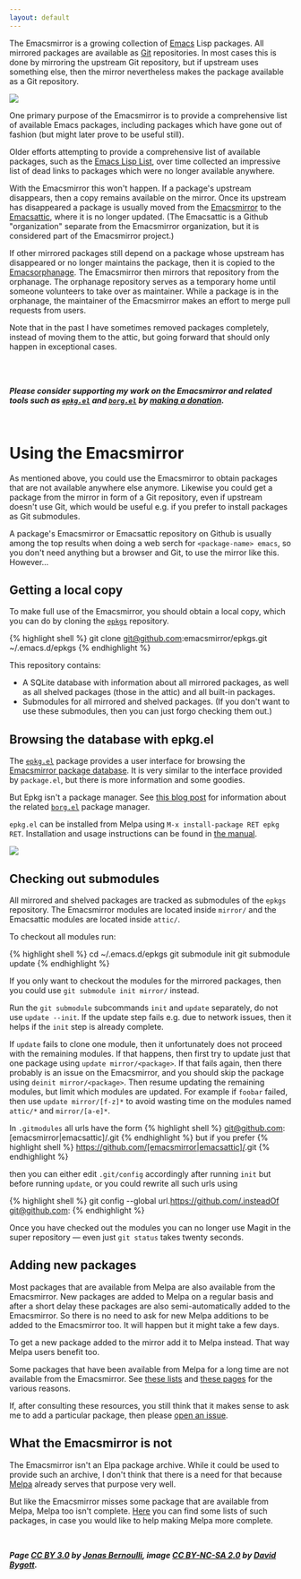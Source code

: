 ```yaml
---
layout: default
---
```


The Emacsmirror is a growing collection of [Emacs] Lisp packages.  All
mirrored packages are available as [Git] repositories.  In most cases
this is done by mirroring the upstream Git repository, but if upstream
uses something else, then the mirror nevertheless makes the package
available as a Git repository.

<img src="/assets/emacsmirror.png">

One primary purpose of the Emacsmirror is to provide a comprehensive
list of available Emacs packages, including packages which have gone
out of fashion (but might later prove to be useful still).

Older efforts attempting to provide a comprehensive list of available
packages, such as the [Emacs Lisp List][ell], over time collected an
impressive list of dead links to packages which were no longer
available anywhere.

With the Emacsmirror this won't happen.  If a package's upstream
disappears, then a copy remains available on the mirror.  Once its
upstream has disappeared a package is usually moved from the
[Emacsmirror] to the [Emacsattic], where it is no longer updated. (The
Emacsattic is a Github "organization" separate from the Emacsmirror
organization, but it is considered part of the Emacsmirror project.)

If other mirrored packages still depend on a package whose upstream
has disappeared or no longer maintains the package, then it is copied
to the [Emacsorphanage].  The Emacsmirror then mirrors that repository
from the orphanage.  The orphanage repository serves as a temporary
home until someone volunteers to take over as maintainer.  While a
package is in the orphanage, the maintainer of the Emacsmirror makes
an effort to merge pull requests from users.

Note that in the past I have sometimes removed packages completely,
instead of moving them to the attic, but going forward that should
only happen in exceptional cases.

<br/><br/>

***Please consider supporting my work on the Emacsmirror and related
tools such as [`epkg.el`] and [`borg.el`] by [making a donation](/donate).***

<center><img width="16" height="16" src="https://assets-cdn.github.com/images/icons/emoji/unicode/2764.png"></center>

Using the Emacsmirror
=====================

As mentioned above, you could use the Emacsmirror to obtain packages
that are not available anywhere else anymore.  Likewise you could get
a package from the mirror in form of a Git repository, even if
upstream doesn't use Git, which would be useful e.g. if you prefer to
install packages as Git submodules.

A package's Emacsmirror or Emacsattic repository on Github is usually
among the top results when doing a web serch for `<package-name>
emacs`, so you don't need anything but a browser and Git, to use the
mirror like this.  However...

Getting a local copy
--------------------

To make full use of the Emacsmirror, you should obtain a local copy,
which you can do by cloning the [`epkgs`][epkgs] repository.

{% highlight shell %}
git clone git@github.com:emacsmirror/epkgs.git ~/.emacs.d/epkgs
{% endhighlight %}

This repository contains:

* A SQLite database with information about all mirrored packages, as
  well as all shelved packages (those in the attic) and all built-in
  packages.
* Submodules for all mirrored and shelved packages.  (If you don't
  want to use these submodules, then you can just forgo checking them
  out.)

Browsing the database with epkg.el
----------------------------------

The [`epkg.el`] package provides a user interface for browsing the
[Emacsmirror package database][epkgs].  It is very similar to the
interface provided by `package.el`, but there is more information and
some goodies.

But Epkg isn't a package manager.  See [this blog post][20160517] for
information about the related [`borg.el`] package manager.

`epkg.el` can be installed from Melpa using `M-x install-package RET
epkg RET`.  Installation and usage instructions can be found
in [the manual](/manual/epkg).

<img src="/assets/epkg.png">

Checking out submodules
-----------------------

All mirrored and shelved packages are tracked as submodules of the
`epkgs` repository.  The Emacsmirror modules are located inside
`mirror/` and the Emacsattic modules are located inside `attic/`.

To checkout all modules run:

{% highlight shell %}
cd ~/.emacs.d/epkgs
git submodule init
git submodule update
{% endhighlight %}

If you only want to checkout the modules for the mirrored packages,
then you could use `git submodule init mirror/` instead.

Run the `git submodule` subcommands `init` and `update` separately, do
not use `update --init`.  If the update step fails e.g. due to network
issues, then it helps if the `init` step is already complete.

If `update` fails to clone one module, then it unfortunately does not
proceed with the remaining modules.  If that happens, then first try
to update just that one package using `update mirror/<package>`.  If
that fails again, then there probably is an issue on the Emacsmirror,
and you should skip the package using `deinit mirror/<package>`.  Then
resume updating the remaining modules, but limit which modules are
updated.  For example if `foobar` failed, then use `update
mirror/[f-z]*` to avoid wasting time on the modules named `attic/*`
and `mirror/[a-e]*`.

In `.gitmodules` all urls have the form
{% highlight shell %}
git@github.com:[emacsmirror|emacsattic]/<package>.git
{% endhighlight %}
but if you prefer
{% highlight shell %}
https://github.com/[emacsmirror|emacsattic]/<package>.git
{% endhighlight %}

then you can either edit `.git/config` accordingly after running
`init` but before running `update`, or you could rewrite all such urls
using

{% highlight shell %}
git config --global url.https://github.com/.insteadOf git@github.com:
{% endhighlight %}

Once you have checked out the modules you can no longer use Magit in
the super repository &mdash; even just `git status` takes twenty
seconds.

Adding new packages
-------------------

Most packages that are available from Melpa are also available from
the Emacsmirror.  New packages are added to Melpa on a regular basis
and after a short delay these packages are also semi-automatically
added to the Emacsmirror.  So there is no need to ask for new Melpa
additions to be added to the Emacsmirror too.  It will happen but it
might take a few days.

To get a new package added to the mirror add it to Melpa instead.
That way Melpa users benefit too.

Some packages that have been available from Melpa for a long time are
not available from the Emacsmirror.  See [these lists][not-mirror] and
[these pages][stats] for the various reasons.

If, after consulting these resources, you still think that it makes
sense to ask me to add a particular package, then please
[open an issue][issues].

What the Emacsmirror is not
---------------------------

The Emacsmirror isn't an Elpa package archive.  While it could be used
to provide such an archive, I don't think that there is a need for
that because [Melpa] already serves that purpose very well.

But like the Emacsmirror misses some package that are available from
Melpa, Melpa too isn't complete.  [Here][not-melpa] you can find some
lists of such packages, in case you would like to help making Melpa
more complete.

<br/><b/>

*Page [CC BY 3.0](https://creativecommons.org/licenses/by/3.0)
by    [Jonas Bernoulli](https://emacsair.me),
image [CC BY-NC-SA 2.0](https://creativecommons.org/licenses/by-nc-sa/2.0)
by    [David Bygott](https://www.flickr.com/photos/davidbygott).*

[Emacsmirror]:    https://github.com/emacsmirror
[Emacsattic]:     https://github.com/emacsattic
[Emacsorphanage]: https://github.com/emacsorphanage
[epkgs]:          https://github.com/emacsmirror/epkgs
[issues]:         https://github.com/emacsmirror/p/issues/new
[`epkg.el`]:      https://github.com/emacscollective/epkg
[`borg.el`]:      https://github.com/emacscollective/borg
[stats]:          /stats/
[not-mirror]:     /stats/compare.html#org56f65cd
[not-melpa]:      /stats/melpa-missing.html

[20160517]: https://emacsair.me/2016/05/17/assimilate-emacs-packages-as-git-submodules

[Emacs]: https://www.gnu.org/software/emacs/emacs.html
[Git]:   https://git-scm.com

[Melpa]: https://melpa.org
[ell]:   http://damtp.cam.ac.uk/user/sje30/emacs/ell.html
